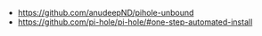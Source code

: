 * https://github.com/anudeepND/pihole-unbound
* https://github.com/pi-hole/pi-hole/#one-step-automated-install
